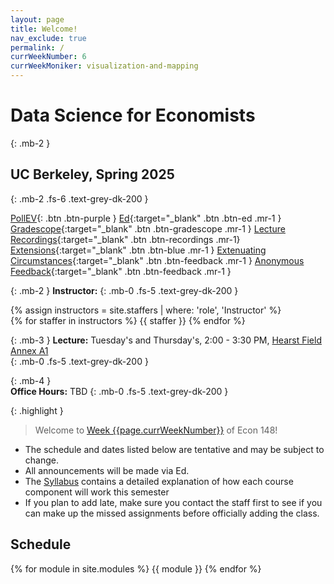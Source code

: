 ```yaml
---
layout: page
title: Welcome!
nav_exclude: true
permalink: /
currWeekNumber: 6
currWeekMoniker: visualization-and-mapping
---
```


# Data Science for Economists
{: .mb-2 }
## UC Berkeley, Spring 2025
{: .mb-2 .fs-6 .text-grey-dk-200 }

[PollEV](https://pollev.com/ericvandusen){: .btn .btn-purple }
[Ed](https://edstem.org/us/courses/73804){:target="_blank" .btn .btn-ed .mr-1 }
[Gradescope](https://www.gradescope.com/courses/955865/){:target="_blank" .btn .btn-gradescope .mr-1 }
[Lecture Recordings](https://kaltura.berkeley.edu/channel/Econ148%2B-%2BSp25/367836372){:target="_blank" .btn .btn-recordings .mr-1} 
[Extensions](https://forms.gle/SvMxX5t6ro7rB9Y97){:target="_blank" .btn .btn-blue .mr-1 }
[Extenuating Circumstances](https://docs.google.com/forms/d/e/1FAIpQLSe8Dnrl97NEaaAcG828ZJyyX64jnE-0RYRGPHIoX3PrvCGwkQ/viewform?usp=dialog){:target="_blank" .btn .btn-feedback .mr-1 } 
[Anonymous Feedback](https://docs.google.com/forms/d/e/1FAIpQLSf4pPF0cKy91eJsR9JT8pY2sk1SVyR7yVINtliVnu_LoXFrUg/viewform?usp=sharing){:target="_blank" .btn .btn-feedback .mr-1 } 

{: .mb-2 }
**Instructor:** 
{: .mb-0 .fs-5 .text-grey-dk-200 }

<div>
{% assign instructors = site.staffers | where: 'role', 'Instructor' %}
  <div class="role">
    {% for staffer in instructors %}
    {{ staffer }}
    {% endfor %}
  </div>
</div>

{: .mb-3 }
**Lecture:** Tuesday's and Thursday's, 2:00 - 3:30 PM, [Hearst Field Annex A1](https://dac.berkeley.edu/hearst-field-annex)       
{: .mb-0 .fs-5 .text-grey-dk-200 }

{: .mb-4 }        
**Office Hours:** TBD
{: .mb-0 .fs-5 .text-grey-dk-200 }

{: .highlight }
> Welcome to [Week {{page.currWeekNumber}}](#week-{{page.currWeekNumber}}-{{page.currWeekMoniker}}) of Econ 148!

+ The schedule and dates listed below are tentative and may be subject to change. 
+ All announcements will be made via Ed.
+ The [Syllabus](./syllabus) contains a detailed explanation of how each course component will work this semester
+ If you plan to add late, make sure you contact the staff first to see if you can make up the missed assignments before officially adding the class. 

<a name="schedule"></a>
## Schedule
{% for module in site.modules %}
<a name="week-{{module.weekNumber}}"></a>
{{ module }}
{% endfor %}